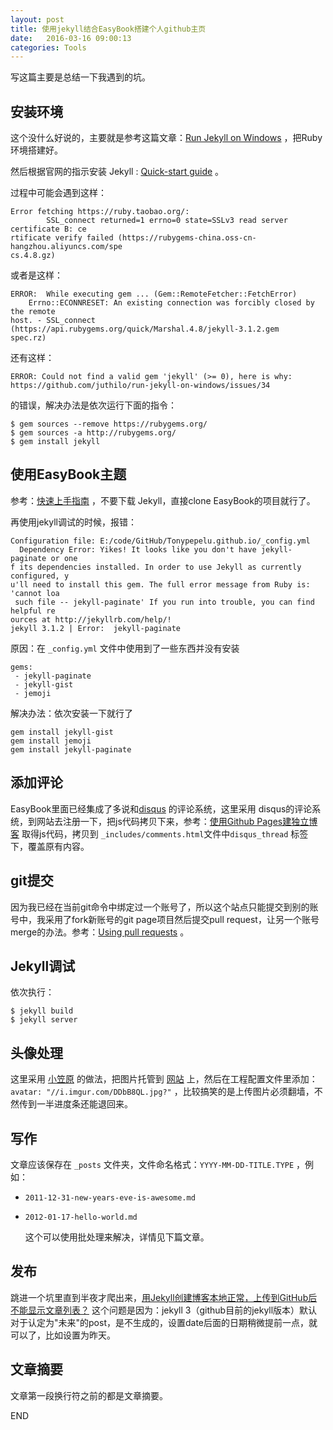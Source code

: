 ```yaml
---
layout: post
title: 使用jekyll结合EasyBook搭建个人github主页
date:   2016-03-16 09:00:13
categories: Tools
---
```



写这篇主要是总结一下我遇到的坑。



## 安装环境

这个没什么好说的，主要就是参考这篇文章：[Run Jekyll on Windows](http://jekyll-windows.juthilo.com/1-ruby-and-devkit/) ，把Ruby环境搭建好。

然后根据官网的指示安装 Jekyll : [Quick-start guide](http://jekyllrb.com/docs/quickstart/ "Title") 。

过程中可能会遇到这样：

```
Error fetching https://ruby.taobao.org/:
        SSL_connect returned=1 errno=0 state=SSLv3 read server certificate B: ce
rtificate verify failed (https://rubygems-china.oss-cn-hangzhou.aliyuncs.com/spe
cs.4.8.gz)
```

或者是这样：

```
ERROR:  While executing gem ... (Gem::RemoteFetcher::FetchError)
    Errno::ECONNRESET: An existing connection was forcibly closed by the remote
host. - SSL_connect (https://api.rubygems.org/quick/Marshal.4.8/jekyll-3.1.2.gem
spec.rz)
```

还有这样：

```
ERROR: Could not find a valid gem 'jekyll' (>= 0), here is why:
https://github.com/juthilo/run-jekyll-on-windows/issues/34
```

的错误，解决办法是依次运行下面的指令：

```
$ gem sources --remove https://rubygems.org/
$ gem sources -a http://rubygems.org/
$ gem install jekyll
```



## 使用EasyBook主题

参考：[快速上手指南](https://github.com/laobubu/jekyll-theme-EasyBook/wiki/%E5%BF%AB%E9%80%9F%E4%B8%8A%E6%89%8B%E6%8C%87%E5%8D%97 "Title") ，不要下载 Jekyll，直接clone EasyBook的项目就行了。

再使用jekyll调试的时候，报错：

```
Configuration file: E:/code/GitHub/Tonypepelu.github.io/_config.yml
  Dependency Error: Yikes! It looks like you don't have jekyll-paginate or one
f its dependencies installed. In order to use Jekyll as currently configured, y
u'll need to install this gem. The full error message from Ruby is: 'cannot loa
 such file -- jekyll-paginate' If you run into trouble, you can find helpful re
ources at http://jekyllrb.com/help/!
jekyll 3.1.2 | Error:  jekyll-paginate
```

原因：在 `_config.yml` 文件中使用到了一些东西并没有安装

```
gems:
 - jekyll-paginate
 - jekyll-gist
 - jemoji
```

解决办法：依次安装一下就行了

```
gem install jekyll-gist
gem install jemoji
gem install jekyll-paginate
```



## 添加评论

EasyBook里面已经集成了多说和[disqus](https://disqus.com/home/explore/ "Title") 的评论系统，这里采用 disqus的评论系统，到网站去注册一下，把js代码拷贝下来，参考：[使用Github Pages建独立博客](http://beiyuu.com/github-pages/ "Title") 取得js代码，拷贝到 `_includes/comments.html`文件中`disqus_thread` 标签下，覆盖原有内容。



## git提交

因为我已经在当前git命令中绑定过一个账号了，所以这个站点只能提交到别的账号中，我采用了fork新账号的git page项目然后提交pull request，让另一个账号merge的办法。参考：[Using pull requests](https://help.github.com/articles/using-pull-requests/ "Title") 。



## Jekyll调试

依次执行：

```
$ jekyll build
$ jekyll server
```



## 头像处理

这里采用 [小笠原](https://github.com/yaqinking "Title") 的做法，把图片托管到 [网站](http://imgur.com/) 上，然后在工程配置文件里添加： `avatar: "//i.imgur.com/DDbB8QL.jpg?"`  ，比较搞笑的是上传图片必须翻墙，不然传到一半进度条还能退回来。



## 写作

文章应该保存在 `_posts` 文件夹，文件命名格式：`YYYY-MM-DD-TITLE.TYPE` ，例如：

* `2011-12-31-new-years-eve-is-awesome.md` 

* `2012-01-17-hello-world.md`

  这个可以使用批处理来解决，详情见下篇文章。

## 发布

跳进一个坑里直到半夜才爬出来，[用Jekyll创建博客本地正常，上传到GitHub后不能显示文章列表？](https://segmentfault.com/q/1010000004584816/a-1020000004586702 "Title")  这个问题是因为：jekyll 3（github目前的jekyll版本）默认对于认定为"未来"的post，是不生成的，设置date后面的日期稍微提前一点，就可以了，比如设置为昨天。



## 文章摘要

文章第一段换行符之前的都是文章摘要。



END
